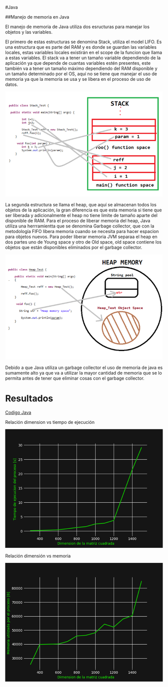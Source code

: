 #Java

##Manejo de memoria en Java

El manejo de memoria de Java utiliza dos esructuras para manejar los objetos y las variables. 

El primero de estas estructuras se denomina Stack, utiliza el model LIFO. Es una estructura que es parte del RAM y es donde se guardan las variables locales, estas variables locales existirán en el scope de la funcion que llama a estas variables.
El stack va a tener un tamaño variable dependiendo de la aplicación ya que depende de cuantas variables estén presentes, este también va a tener un tamaño máximo dependiendo del RAM disponible y un tamaño determinado por el OS, aquí no se tiene que manejar el uso de memoria ya que la memoria se usa y se libera en el proceso de uso de datos.

![Stack example](./resources/java1.png)

La segunda estructura se llama el heap, que aquí se almacenan todos los objetos de la aplicación, la gran diferencia es que esta memoria si tiene que ser liberada y adicionalmente el heap no tiene limite de tamaño aparte del disponible de RAM. 
Para el proceso de liberar memoria del heap, Java utiliza una herrramientta que se denomina Garbage collector, que con la metodología FIFO libera memoria cuando se necesita para hacer espacion para objetos nuevos. Para poder liberar memoria JVM separaa el heap en dos partes uno de Young space y otro de Old space, old space contiene los objetos que están disponibles eliminados por el garbage collector.    

![Heap example](./resources/java2.png)

Debido a que Java utiliza un garbage collector el uso de memoria de java es sumamente alto ya que va a utilizar la mayor cantidad de memoria que se lo permita antes de tener que eliminar cosas con el garbage collector. 

# Resultados
[Codigo Java](../code/matMul.java)

Relación dimension vs tiempo de ejecución 

![java1](../results/javaTime.png)

Relación dimensión vs memoria

![java2](../results/javaMemory.png)

